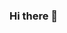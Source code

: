### Hi there 👋

<!--
**Yoriichi47/Yoriichi47** is a ✨ _special_ ✨ repository because its `README.md` (this file) appears on your GitHub profile.

Here are some ideas to get you started:

- 🔭 I’m currently working on ... becoming a data scientist and Game developer 
- 🌱 I’m currently learning ... data science concepts
- 👯 I’m looking to collaborate on ... Data Science projects 
- 🤔 I’m looking for help with ... Tips I can improve my learning with
- 💬 Ask me about ... PC hardware 
- 📫 How to reach me: ... insta - saravj_4 
- 😄 Pronouns: ... he/him
- ⚡ Fun fact: ... I love Anime
-->
